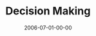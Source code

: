---
layout: message
category: message
series: "Hard Work"
title: "Decision Making"
date: 2006-07-01-00-00
message_id: 62
---